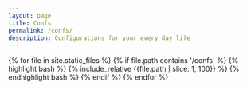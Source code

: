 ```yaml
---
layout: page
title: Confs
permalink: /confs/
description: Configurations for your every day life
---
```


{% for file in site.static_files %}
  {% if file.path contains '/confs' %}
    {% highlight bash %}
{% include_relative {{file.path | slice: 1, 100}} %}
    {% endhighlight bash %}
  {% endif %}
{% endfor %}
